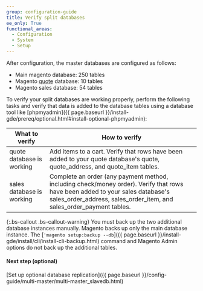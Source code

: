 ```yaml
---
group: configuration-guide
title: Verify split databases
ee_only: True
functional_areas:
  - Configuration
  - System
  - Setup
---
```


After configuration, the master databases are configured as follows:

*	Main magento database: 250 tables
*	Magento [quote](https://glossary.magento.com/quote) database: 10 tables
*	Magento sales database: 54 tables

To verify your split databases are working properly, perform the following tasks and verify that data is added to the database tables using a database tool like [phpmyadmin]({{ page.baseurl }}/install-gde/prereq/optional.html#install-optional-phpmyadmin):

|What to verify|How to verify|
|--- |--- |
|quote database is working|Add items to a cart. Verify that rows have been added to your quote database's quote, quote_address, and quote_item tables.|
|sales database is working|Complete an order (any payment method, including check/money order). Verify that rows have been added to your sales database's sales_order_address, sales_order_item, and sales_order_payment tables.|


{:.bs-callout .bs-callout-warning}
You must back up the two additional database instances manually. Magento backs up only the main database instance. The [<code>'magento setup:backup --db</code>]({{ page.baseurl }}/install-gde/install/cli/install-cli-backup.html) command and Magento Admin options do not back up the additional tables.

#### Next step (optional)

[Set up optional database replication]({{ page.baseurl }}/config-guide/multi-master/multi-master_slavedb.html)

